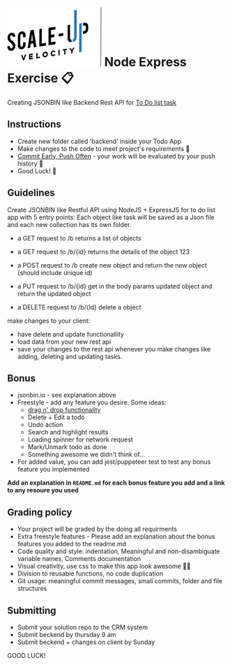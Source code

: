 
# ![Scale-Up Velocity](./readme-files/logo-main.png) Node Express Exercise 📋

Creating JSONBIN like Backend Rest API for [To Do list task](https://github.com/listguy/pre-course-2021-final-boilerplate)

## Instructions

- Create new folder called 'backend' inside your Todo App<!-- - [Create new branch](https://docs.github.com/en/desktop/contributing-and-collaborating-using-github-desktop/managing-branches) -->
- Make changes to the code to meet project's requirements 📝
- [Commit Early, Push Often](https://www.worklytics.co/commit-early-push-often/) - your work will be evaluated by your push history 📖
- Good Luck! 🤘

## Guidelines


Create JSONBIN like Restful API using NodeJS + ExpressJS for to do list app with 5 entry points:
Each object like task will be saved as a Json file and each new collection has its own folder.

-   a GET request to /b returns a list of objects

-   a GET request to /b/{id} returns the details of the object 123

-   a POST request to /b create new object and return the new  object (should include unique id)

-   a PUT request to /b/{id} get in the body params updated object and return the updated object

-   a DELETE request to /b/{id} delete a object

make changes to your client:
- have delete and update functionallity
- load data from your new rest api
- save your changes to the rest api whenever you make changes like adding, deleting and updating tasks.

## Bonus

- jsonbin.io - see explanation above
- Freestyle - add any feature you desire. Some ideas:
  - [drag n' drop functionality](https://htmldom.dev/drag-and-drop-element-in-a-list)
  - Delete + Edit a todo
  - Undo action
  - Search and highlight results
  - Loading spinner for network request
  - Mark/Unmark todo as done
  - Something awesome we didn't think of...
- For added value, you can add jest/puppeteer test to test any bonus feature you implemented

**Add an explanation in `README.md` for each bonus feature you add and a link to any resoure you used**

## Grading policy

- Your project will be graded by the doing all requirments
- Extra freestyle features - Please add an explanation about the bonus features you added to the readme.md
- Code quality and style: indentation, Meaningful and non-disambiguate variable names, Comments documentation
- Visual creativity, use css to make this app look awesome 💅🏿
- Division to reusable functions, no code duplication
- Git usage: meaningful commit messages, small commits, folder and file structures

## Submitting

- Submit your solution repo to the CRM system
- Submit beckend by thursday 9 am
- Submit beckend + changes on client by Sunday


GOOD LUCK!

